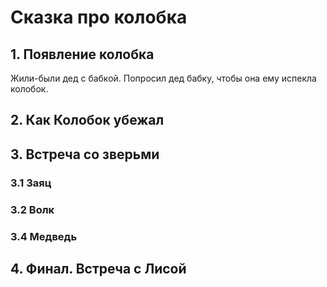 # Сказка про колобка

## 1. Появление колобка
Жили-были дед с бабкой.
Попросил дед бабку, чтобы она ему испекла колобок.

## 2. Как Колобок убежал

## 3. Встреча со зверьми

### 3.1 Заяц
 
### 3.2 Волк

### 3.4 Медведь

## 4. Финал. Встреча с Лисой
